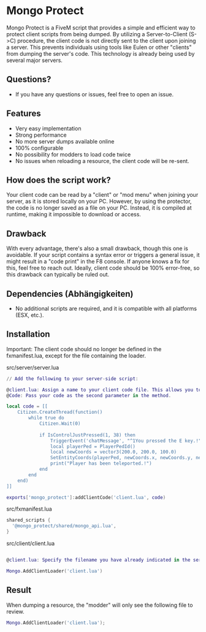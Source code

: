# Mongo Protect

Mongo Protect is a FiveM script that provides a simple and efficient way to protect client scripts from being dumped. By utilizing a Server-to-Client (S->C) procedure, the client code is not directly sent to the client upon joining a server. This prevents individuals using tools like Eulen or other "clients" from dumping the server's code. This technology is already being used by several major servers.


## Questions?

- If you have any questions or issues, feel free to open an issue.

## Features

- Very easy implementation
- Strong performance
- No more server dumps available online
- 100% configurable
- No possibility for modders to load code twice
- No issues when reloading a resource, the client code will be re-sent.

## How does the script work?

Your client code can be read by a "client" or "mod menu" when joining your server, as it is stored locally on your PC. However, by using the protector, the code is no longer saved as a file on your PC. Instead, it is compiled at runtime, making it impossible to download or access.

## Drawback

With every advantage, there's also a small drawback, though this one is avoidable. If your script contains a syntax error or triggers a general issue, it might result in a "code print" in the F8 console. If anyone knows a fix for this, feel free to reach out. Ideally, client code should be 100% error-free, so this drawback can typically be ruled out.


## Dependencies (Abhängigkeiten)

- No additional scripts are required, and it is compatible with all platforms (ESX, etc.).

## Installation

Important: The client code should no longer be defined in the fxmanifest.lua, except for the file containing the loader.

src/server/server.lua
```lua
// Add the following to your server-side script:

@client.lua: Assign a name to your client code file. This allows you to use multiple client files.
@Code: Pass your code as the second parameter in the method.

local code = [[
    Citizen.CreateThread(function()
        while true do
            Citizen.Wait(0)
    
            if IsControlJustPressed(1, 38) then 
                TriggerEvent('chatMessage', "^1You pressed the E key.!")
                local playerPed = PlayerPedId()
                local newCoords = vector3(200.0, 200.0, 100.0)
                SetEntityCoords(playerPed, newCoords.x, newCoords.y, newCoords.z, false, false, false, true)
                print("Player has been teleported.!")
            end
        end
    end)
]]

exports['mongo_protect']:addClientCode('client.lua', code)
```

src/fxmanifest.lua
```lua
shared_scripts {
  '@mongo_protect/shared/mongo_api.lua',
}
```

src/client/client.lua
```lua

@client.lua: Specify the filename you have already indicated in the server file.

Mongo.AddClientLoader('client.lua')
```

## Result

When dumping a resource, the "modder" will only see the following file to review.

```lua
Mongo.AddClientLoader('client.lua');
```

